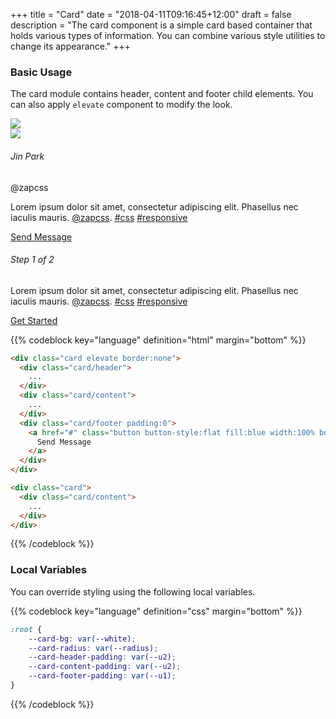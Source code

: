 +++
title = "Card"
date = "2018-04-11T09:16:45+12:00"
draft = false
description = "The card component is a simple card based container that holds various types of information. You can combine various style utilities to change its appearance."
+++

### Basic Usage

The card module contains header, content and footer child elements. You can also apply `elevate` component to modify the look.

<div class="row row-gutter:2 margin-bottom:4 margin-top:10">
  <div class="column:12 column@sm:6">
    <div class="card elevate border:none margin-bottom:6">
      <div class="card/header padding:0">
        <img src="https://i.imgur.com/Ig4qpjc.jpg" class="media">
      </div>
      <div class="card/content border-bottom">
        <div class="row:media align-item:middle margin-bottom:6">
          <div class="column margin-right:2">
            <img src="https://pbs.twimg.com/profile_images/803356024690216960/CH3i813s_400x400.jpg" class="media border-radius:round media-size:2 fill:primary">
          </div>
          <div class="column">
            <div>
              <h6 class="margin:0 font-weight:bold color:black font-height:0">Jin Park</h6>
              <span class="font-size:tiny font-height:0">@zapcss</span>
            </div>
          </div>
        </div>
        <p>
          Lorem ipsum dolor sit amet, consectetur adipiscing elit. Phasellus nec iaculis mauris. <a href="#">@zapcss</a>. <a href="#">#css</a> <a href="#">#responsive</a>
        </p>
      </div>
      <div class="card/footer padding:0">
        <a href="#" class="button button-style:flat fill:blue width:100% border-radius:sharp border-radius-bottom">
          Send Message
        </a>
      </div>
    </div>
  </div>
  <div class="column:12 column@sm:6">
    <div class="card border-style:radius margin-bottom:6">
      <div class="card/content">
        <h6 class="font font-weight:medium margin-bottom:6">Step 1 of 2</h6>
        <p>Lorem ipsum dolor sit amet, consectetur adipiscing elit. Phasellus nec iaculis mauris. <a href="#">@zapcss</a>. <a href="#">#css</a> <a href="#">#responsive</a></p>
        <div>
        <a href="#" class="button button-size:2 button-grow:1 fill:blue elevate font-weight:medium">
          Get Started
        </a>
        </div>
      </div>
    </div>
  </div>
</div>

{{% codeblock key="language" definition="html" margin="bottom" %}}
```html
<div class="card elevate border:none">
  <div class="card/header">
    ...
  </div>
  <div class="card/content">
    ...
  </div>
  <div class="card/footer padding:0">
    <a href="#" class="button button-style:flat fill:blue width:100% border-radius:sharp border-radius-bottom">
      Send Message
    </a>
  </div>
</div>

<div class="card">
  <div class="card/content">
    ...
  </div>
</div>
```
{{% /codeblock %}}

### Local Variables

You can override styling using the following local variables.

{{% codeblock key="language" definition="css" margin="bottom" %}}
```css
:root {
	--card-bg: var(--white);
	--card-radius: var(--radius);
	--card-header-padding: var(--u2);
	--card-content-padding: var(--u2);
	--card-footer-padding: var(--u1);
}
```
{{% /codeblock %}}
